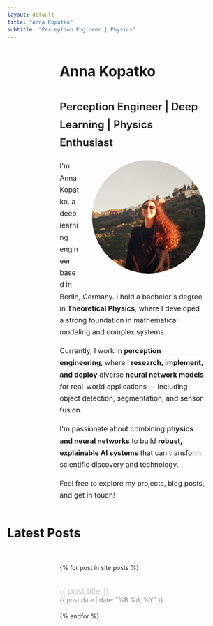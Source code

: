 ```yaml
---
layout: default
title: "Anna Kopatko"
subtitle: "Perception Engineer | Physics"
---
```


<!-- Import Manrope font and custom CSS -->
<head>
<link href="https://fonts.googleapis.com/css2?family=Manrope:wght@300;400;600;700&display=swap" rel="stylesheet">
<link rel="stylesheet" href="/assets/css/style.css">
</head>

<!-- Profile Section -->
<div style="margin-left: 120px; margin-right: 50px; font-size: 16px; line-height: 1.7;">

<h1 style="font-weight:700; font-size: 32px;">Anna Kopatko</h1>
<h2 style="font-weight:600; font-size: 24px;">Perception Engineer | Deep Learning | Physics Enthusiast</h2>

<!-- Floating Image -->
<img src="/assets/anna.jpg" alt="Anna Kopatko" style="width: 260px; height: 260px; object-fit: cover; border-radius: 100%; float: right; margin-left: 30px; margin-bottom: 20px;">

<p>I'm Anna Kopatko, a deep learning engineer based in Berlin, Germany.  
I hold a bachelor's degree in <b>Theoretical Physics</b>, where I developed a strong foundation in mathematical modeling and complex systems.</p>

<p>Currently, I work in <b>perception engineering</b>, where I <b>research, implement, and deploy</b> diverse <b>neural network models</b> for real-world applications — including object detection, segmentation, and sensor fusion.</p>

<p>I'm passionate about combining <b>physics and neural networks</b> to build <b>robust, explainable AI systems</b> that can transform scientific discovery and technology.</p>

<p>Feel free to explore my projects, blog posts, and get in touch!</p>

<div style="clear: both;"></div>

</div>


# Latest Posts

<!-- Posts Section -->
<div style="display: flex; flex-direction: column; gap: 20px; margin-top: 40px; margin-left: 120px; margin-right: 50px;">

{% for post in site.posts %}
  <div>
    <a href="{{ post.url }}" style="font-family: 'Manrope', sans-serif; font-size: 20px; color: #cccccc; text-decoration: none;">
      {{ post.title }}
    </a>
    <div style="font-size: 14px; color: #888888;">{{ post.date | date: "%B %d, %Y" }}</div>
  </div>
{% endfor %}

</div>